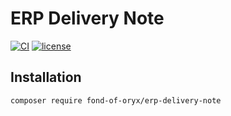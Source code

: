 # ERP Delivery Note
[![CI](https://github.com/fond-of-oryx/erp-delivery-note/actions/workflows/main.yml/badge.svg)](https://github.com/fond-of-oryx/erp-delivery-note/actions/workflows/main.yml)
[![license](https://img.shields.io/github/license/fond-of-oryx/erp-delivery-note.svg)](https://packagist.org/packages/fond-of-oryx/erp-delivery-note)

## Installation

```
composer require fond-of-oryx/erp-delivery-note
```
